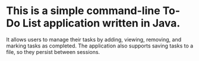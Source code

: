 # This is a simple command-line To-Do List application written in Java.
It allows users to manage their tasks by adding, viewing, removing, and 
marking tasks as completed. The application also supports saving tasks 
to a file, so they persist between sessions.
